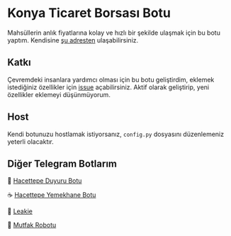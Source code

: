 # Konya Ticaret Borsası Botu
Mahsüllerin anlık fiyatlarına kolay ve hızlı bir şekilde ulaşmak için bu botu yaptım.
Kendisine [şu adresten](https://t.me/konyaticaretborsasi_bot) ulaşabilirsiniz.

## Katkı
Çevremdeki insanlara yardımcı olması için bu botu geliştirdim, eklemek istediğiniz özellikler
için [issue](https://github.com/furkansimsekli/konyaticaretborsasi-bot/issues) açabilirsiniz. Aktif olarak geliştirip, yeni özellikler eklemeyi düşünmüyorum.

## Host
Kendi botunuzu hostlamak istiyorsanız, `config.py` dosyasını düzenlemeniz yeterli olacaktır.

## Diğer Telegram Botlarım
📣 [Hacettepe Duyuru Botu](https://t.me/HacettepeDuyurucuBot)

☕️ [Hacettepe Yemekhane Botu](https://t.me/HacettepeYemekhaneciBot)

🚰 [Leakie](https://t.me/LeakieBot)

🤖 [Mutfak Robotu](https://t.me/mutfakrobotu_bot)